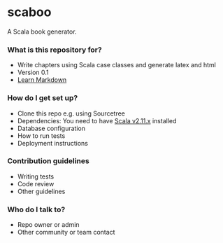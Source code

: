 # scaboo #

A Scala book generator.

### What is this repository for? ###

* Write chapters using Scala case classes and generate latex and html
* Version 0.1 
* [Learn Markdown](https://bitbucket.org/tutorials/markdowndemo)

### How do I get set up? ###

* Clone this repo e.g. using Sourcetree
* Dependencies: You need to have [Scala v2.11.x]()  installed
* Database configuration
* How to run tests
* Deployment instructions

### Contribution guidelines ###

* Writing tests
* Code review
* Other guidelines

### Who do I talk to? ###

* Repo owner or admin
* Other community or team contact